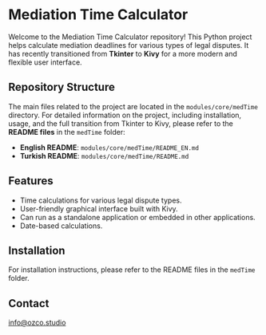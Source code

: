 # Mediation Time Calculator

Welcome to the Mediation Time Calculator repository! This Python project helps calculate mediation deadlines for various types of legal disputes. It has recently transitioned from **Tkinter** to **Kivy** for a more modern and flexible user interface.

## Repository Structure

The main files related to the project are located in the `modules/core/medTime` directory. For detailed information on the project, including installation, usage, and the full transition from Tkinter to Kivy, please refer to the **README files** in the `medTime` folder:

- **English README**: `modules/core/medTime/README_EN.md`
- **Turkish README**: `modules/core/medTime/README.md`

## Features

- Time calculations for various legal dispute types.
- User-friendly graphical interface built with Kivy.
- Can run as a standalone application or embedded in other applications.
- Date-based calculations.

## Installation

For installation instructions, please refer to the README files in the `medTime` folder.

## Contact

info@ozco.studio
